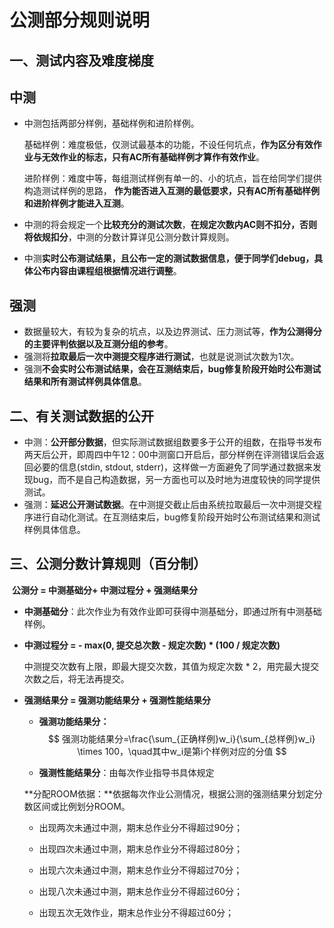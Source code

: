 # 公测部分规则说明

## 一、测试内容及难度梯度

## 中测

- 中测包括两部分样例，基础样例和进阶样例。

  基础样例：难度极低，仅测试最基本的功能，不设任何坑点，**作为区分有效作业与无效作业的标志，只有AC所有基础样例才算作有效作业**。

  进阶样例：难度中等，每组测试样例有单一的、小的坑点，旨在给同学们提供构造测试样例的思路， **作为能否进入互测的最低要求，只有AC所有基础样例和进阶样例才能进入互测**。

- 中测的将会规定一个**比较充分的测试次数**，**在规定次数内AC则不扣分，否则将依规扣分**，中测的分数计算详见公测分数计算规则。
- 中测**实时公布测试结果，且公布一定的测试数据信息，便于同学们debug，具体公布内容由课程组根据情况进行调整**。

## 强测

- 数据量较大，有较为复杂的坑点，以及边界测试、压力测试等，**作为公测得分的主要评判依据以及互测分组的参考**。
- 强测将**拉取最后一次中测提交程序进行测试**，也就是说测试次数为1次。
- 强测**不会实时公布测试结果，会在互测结束后，bug修复阶段开始时公布测试结果和所有测试样例具体信息**。

## 二、有关测试数据的公开

- 中测：**公开部分数据**，但实际测试数据组数要多于公开的组数，在指导书发布两天后公开，即周四中午12：00中测窗口开启后，部分样例在评测错误后会返回必要的信息(stdin, stdout, stderr)，这样做一方面避免了同学通过数据来发现bug，而不是自己构造数据，另一方面也可以及时地为进度较快的同学提供测试。
- 强测：**延迟公开测试数据**。在中测提交截止后由系统拉取最后一次中测提交程序进行自动化测试。在互测结束后，bug修复阶段开始时公布测试结果和测试样例具体信息。

## 三、公测分数计算规则（百分制）

​	**公测分 = 中测基础分+ 中测过程分 + 强测结果分**

- **中测基础分**：此次作业为有效作业即可获得中测基础分，即通过所有中测基础样例。

- **中测过程分 = - max(0, 提交总次数 - 规定次数) * (100 / 规定次数)** 

  中测提交次数有上限，即最大提交次数，其值为规定次数 * 2，用完最大提交次数之后，将无法再提交。

- **强测结果分 = 强测功能结果分 + 强测性能结果分**

  - **强测功能结果分：**
    $$
    强测功能结果分=\frac{\sum_{正确样例}w_i}{\sum_{总样例}w_i} \times 100，\quad其中w_i是第i个样例对应的分值
    $$

  - **强测性能结果分**：由每次作业指导书具体规定

  **分配ROOM依据：**依据每次作业公测情况，根据公测的强测结果分划定分数区间或比例划分ROOM。
  
  - 出现两次未通过中测，期末总作业分不得超过90分；
  
  - 出现四次未通过中测，期末总作业分不得超过80分；
  
  - 出现六次未通过中测，期末总作业分不得超过70分；
  
  - 出现八次未通过中测，期末总作业分不得超过60分；
  
  - 出现五次无效作业，期末总作业分不得超过60分；

​	

